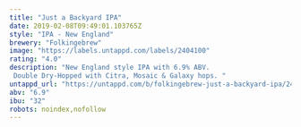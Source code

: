 ```yaml
---
title: "Just a Backyard IPA"
date: 2019-02-08T09:49:01.103765Z
style: "IPA - New England"
brewery: "Folkingebrew"
image: "https://labels.untappd.com/labels/2404100"
rating: "4.0"
description: "New England style IPA with 6.9% ABV. Double Dry-Hopped with Citra, Mosaic & Galaxy hops. "
untappd_url: "https://untappd.com/b/folkingebrew-just-a-backyard-ipa/2404100"
abv: "6.9"
ibu: "32"
robots: noindex,nofollow
---
```


